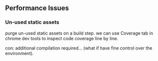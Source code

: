 ## Performance Issues

### Un-used static assets
purge un-used static assets on a build step. we can use Coverage tab in chrome dev tools to inspect code coverage line by line.

con: additional compilation required... (what if have fine control over the environment).

